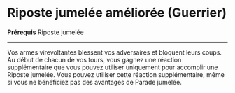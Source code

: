# Riposte jumelée améliorée (Guerrier)

<p><strong>Prérequis</strong> Riposte jumelée</p>
<hr>
<p>Vos armes virevoltantes blessent vos adversaires et bloquent leurs coups. Au début de chacun de vos tours, vous gagnez une réaction supplémentaire que vous pouvez utiliser uniquement pour accomplir une Riposte jumelée. Vous pouvez utiliser cette réaction supplémentaire, même si vous ne bénéficiez pas des avantages de Parade jumelée.</p>